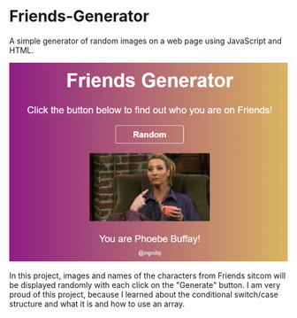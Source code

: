 # Friends-Generator
 A simple generator of random images on a web page using JavaScript and HTML.

![](readme-image.png)

In this project, images and names of the characters from Friends sitcom will be displayed randomly with each click on the "Generate" button. I am very proud of this project, because I learned about the conditional switch/case structure and what it is and how to use an array. 
